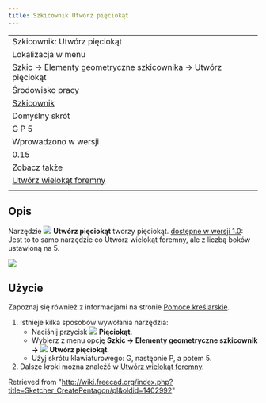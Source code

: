 ```yaml
---
title: Szkicownik Utwórz pięciokąt
---
```

|  |
| --- |
| Szkicownik: Utwórz pięciokąt |
| Lokalizacja w menu |
| Szkic → Elementy geometryczne szkicownika → Utwórz pięciokąt |
| Środowisko pracy |
| [Szkicownik](/Sketcher_Workbench/pl "Sketcher Workbench/pl") |
| Domyślny skrót |
| G P 5 |
| Wprowadzono w wersji |
| 0.15 |
| Zobacz także |
| [Utwórz wielokąt foremny](/Sketcher_CreateRegularPolygon/pl "Sketcher CreateRegularPolygon/pl") |
|  |

## Opis

Narzędzie ![](/images/Sketcher_CreatePentagon.svg) **Utwórz pięciokąt** tworzy pięciokąt. [dostępne w wersji 1.0](/Release_notes_1.0/pl "Release notes 1.0/pl"): Jest to to samo narzędzie co Utwórz wielokąt foremny, ale z liczbą boków ustawioną na 5.

![](/images/SketcherCreatePentagonExample.png)

## Użycie

Zapoznaj się również z informacjami na stronie [Pomoce kreślarskie](/Sketcher_Workbench/pl#Pomoce_kreślarskie "Sketcher Workbench/pl").

1. Istnieje kilka sposobów wywołania narzędzia:
   * Naciśnij przycisk ![](/images/Sketcher_CreatePentagon.svg) **Pięciokąt**.
   * Wybierz z menu opcję **Szkic → Elementy geometryczne szkicownik → ![](/images/Sketcher_CreatePentagon.svg) Utwórz pięciokąt**.
   * Użyj skrótu klawiaturowego: G, następnie P, a potem 5.
2. Dalsze kroki można znaleźć w [Utwórz wielokąt foremny](/Sketcher_CreateRegularPolygon/pl#Użycie "Sketcher CreateRegularPolygon/pl").

Retrieved from "<http://wiki.freecad.org/index.php?title=Sketcher_CreatePentagon/pl&oldid=1402992>"